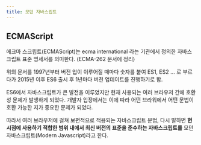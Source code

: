```yaml
---
title: 모던 자바스립트
---
```


## ECMAScript

에크마 스크립트(ECMAScript)는 ecma international 라는 기관에서 정의한 자바스크립트 표준 명세서를 의미한다. (ECMA-262 문서에 정리)

위의 문서를 1997년부터 버전 업이 이루어질 때마다 숫자를 붙여 ES1, ES2 ... 로 부르다가 2015년 이후 ES6 출시 후 1년마다 버전 업데이트를 진행하기로 함.

ES6에서 자바스크립트가 큰 발전을 이루었지만 현재 사용되는 여러 브라우저 간에 호환성 문제가 발생하게 되었다. 개발자 입장에서는 이에 따라 어떤 브라워에서 어떤 문법이 호환 가능한 지가 중요한 문제가 되었다.

따라서 여러 브라우저에 걸쳐 보편적으로 적용되는 자바스크립트 문법, 다시 말하면 **현시점에 사용하기 적합한 범위 내에서 최신 버전의 표준을 준수하는 자바스크립트를** 모던 자바스크립트(Modern Javascript)라고 한다.
